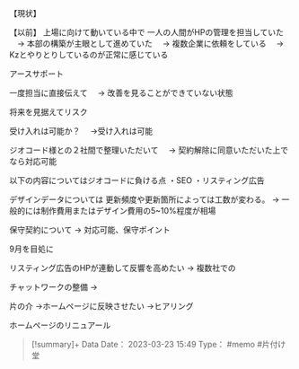 【現状】

【以前】
上場に向けて動いている中で
一人の人間がHPの管理を担当していた
　→ 本部の構築が主眼として進めていた
　→ 複数企業に依頼をしている
　→ Kzとやりとりしているのが正常に感じている

アースサポート

一度担当に直接伝えて
　→ 改善を見ることができていない状態

将来を見据えてリスク

受け入れは可能か？
　→受け入れは可能

ジオコード様との２社間で整理いただいて
　→ 契約解除に同意いただいた上でなら対応可能

以下の内容についてはジオコードに負ける点
・SEO
・リスティング広告

デザインデータについては
更新頻度や更新箇所によっては工数が変わる。
→ 一般的には制作費用またはデザイン費用の5~10%程度が相場

保守契約について
→ 対応可能、保守ポイント

9月を目処に

リスティング広告のHPが連動して反響を高めたい
→ 複数社での

チャットワークの整備
→

片の介
→ホームページに反映させたい
→ヒアリング

ホームページのリニュアール




> [!summary]+ Data
> Date： 2023-03-23 15:49
> Type： #memo #片付け堂